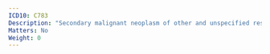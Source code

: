 ```yaml
---
ICD10: C783
Description: "Secondary malignant neoplasm of other and unspecified respiratory organs"
Matters: No
Weight: 0
---
```


